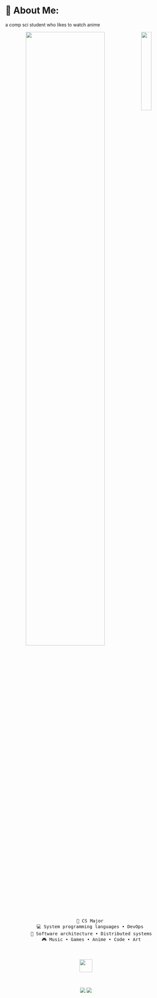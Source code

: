 # 💫 About Me:
a comp sci student who likes to watch anime
<div align="center">
<img src="https://github.com/innng/innng/assets/26755058/5e0ce0fb-c544-4f8c-a307-5849165746d0" width="25%" align="right" />
<img src="https://readme-typing-svg.demolab.com?font=Inconsolata&weight=500&size=50&duration=4000&pause=300&color=A7A459&center=true&vCenter=true&multiline=true&repeat=false&random=false&width=1300&height=140&lines=Hello+hello;I'm+Levi%2C+I+am+curious+about+everything+%E2%9C%A9" width="70%" />
<br><br>
<pre>
    💼 CS Major 
    💻 System programming languages • DevOps 
    📖 Software architecture • Distributed systems
    🎮 Music • Games • Anime • Code • Art
</pre>
<br><br>
<img src="https://raw.githubusercontent.com/innng/innng/master/assets/kyubey.gif" height="40" />
<br><br><br>
    
[![](https://img.shields.io/badge/linkedin-0a66c2)](http://linkedin.com/in/idkneeraj)
[![](https://img.shields.io/badge/mastodon-6364ff)]()
</div>
